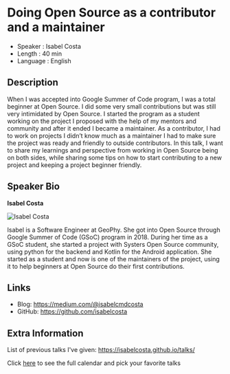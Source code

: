 Doing Open Source as a contributor and a maintainer
=================================================

* Speaker   : Isabel Costa
* Length    : 40 min
* Language  : English

Description
-----------

When I was accepted into Google Summer of Code program, I was a total beginner at Open Source. 
I did some very small contributions but was still very intimidated by Open Source. 
I started the program as a student working on the project I proposed with the help of my mentors and community and after it ended I became a maintainer. 
As a contributor, I had to work on projects I didn’t know much as a maintainer I had to make sure the project was ready and friendly to outside contributors. 
In this talk, I want to share my learnings and perspective from working in Open Source being on both sides, 
while sharing some tips on how to start contributing to a new project and keeping a project beginner friendly.

Speaker Bio
-----------

**Isabel Costa**

![Isabel Costa](https://avatars1.githubusercontent.com/u/11148726?v=4)

Isabel is a Software Engineer at GeoPhy.
She got into Open Source through Google Summer of Code (GSoC) program in 2018.
During her time as a GSoC student, she started a project with Systers Open Source community, 
using python for the backend and Kotlin for the Android application. She started as a student and now is one of the 
maintainers of the project, using it to help beginners at Open Source do their first contributions.

Links
-----

* Blog: https://medium.com/@isabelcmdcosta
* GitHub: https://github.com/isabelcosta

Extra Information
-----------------

List of previous talks I've given: https://isabelcosta.github.io/talks/

Click [here][1] to see the full calendar and pick your favorite talks

[1]: https://pixels.camp/schedule/
